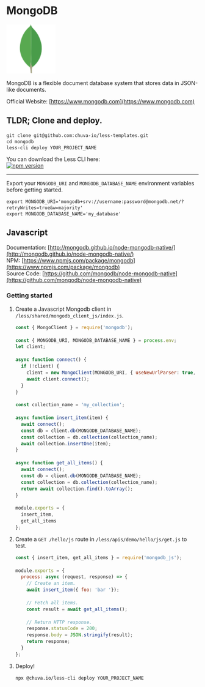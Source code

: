 # MongoDB

<img src='./images/mongodb.svg' width='128'/>

MongoDB is a flexible document database system that stores data in JSON-like documents.

Official Website: [https://www.mongodb.com](https://www.mongodb.com)

## TLDR; Clone and deploy.
```shell
git clone git@github.com:chuva-io/less-templates.git
cd mongodb
less-cli deploy YOUR_PROJECT_NAME
```

You can download the Less CLI here:  
[![npm version](https://badge.fury.io/js/@chuva.io%2Fless-cli.svg)](https://badge.fury.io/js/@chuva.io%2Fless-cli)

---

Export your `MONGODB_URI` and `MONGODB_DATABASE_NAME` environment variables before getting started.
```shell
export MONGODB_URI='mongodb+srv://username:password@mongodb.net/?retryWrites=true&w=majority'
export MONGODB_DATABASE_NAME='my_database'
```

## Javascript
Documentation: [http://mongodb.github.io/node-mongodb-native/](http://mongodb.github.io/node-mongodb-native/)  
NPM: [https://www.npmjs.com/package/mongodb](https://www.npmjs.com/package/mongodb)  
Source Code: [https://github.com/mongodb/node-mongodb-native](https://github.com/mongodb/node-mongodb-native)  

### Getting started
1. Create a Javascript Mongodb client in `/less/shared/mongodb_client_js/index.js`.
    ```javascript
    const { MongoClient } = require('mongodb');

    const { MONGODB_URI, MONGODB_DATABASE_NAME } = process.env;
    let client;

    async function connect() {
      if (!client) {
        client = new MongoClient(MONGODB_URI, { useNewUrlParser: true, useUnifiedTopology: true });
        await client.connect();
      }
    }

    const collection_name = 'my_collection';

    async function insert_item(item) {
      await connect();
      const db = client.db(MONGODB_DATABASE_NAME);
      const collection = db.collection(collection_name);
      await collection.insertOne(item);
    }

    async function get_all_items() {
      await connect();
      const db = client.db(MONGODB_DATABASE_NAME);
      const collection = db.collection(collection_name);
      return await collection.find().toArray();
    }

    module.exports = {
      insert_item,
      get_all_items
    };
    ```

2. Create a `GET /hello/js` route in `/less/apis/demo/hello/js/get.js` to test.
    ```javascript
    const { insert_item, get_all_items } = require('mongodb_js');

    module.exports = {
      process: async (request, response) => {
        // Create an item.
        await insert_item({ foo: 'bar '});

        // Fetch all items.
        const result = await get_all_items();

        // Return HTTP response.
        response.statusCode = 200;
        response.body = JSON.stringify(result);
        return response;
      }
    };
    ```

3. Deploy!
    ```shell
    npx @chuva.io/less-cli deploy YOUR_PROJECT_NAME
    ```
